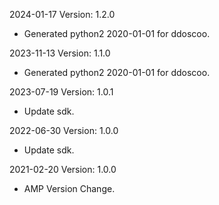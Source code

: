 2024-01-17 Version: 1.2.0
- Generated python2 2020-01-01 for ddoscoo.

2023-11-13 Version: 1.1.0
- Generated python2 2020-01-01 for ddoscoo.

2023-07-19 Version: 1.0.1
- Update sdk.

2022-06-30 Version: 1.0.0
- Update sdk.

2021-02-20 Version: 1.0.0
- AMP Version Change.

